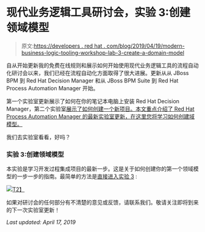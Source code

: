 # 现代业务逻辑工具研讨会，实验 3:创建领域模型

> 原文:[https://developers . red hat . com/blog/2019/04/19/modern-business-logic-tooling-workshop-lab-3-create-a-domain-model](https://developers.redhat.com/blog/2019/04/19/modern-business-logic-tooling-workshop-lab-3-create-a-domain-model)

自从开始更新我的免费在线规则和展示如何开始使用现代业务逻辑工具的流程自动化研讨会以来，我们已经在流程自动化方面取得了很大进展。更新从从 JBoss BPM 到 Red Hat Decision Manager 和从 JBoss BPM Suite 到 Red Hat Process Automation Manager 开始。

第一个实验室更新展示了如何在你的笔记本电脑上安装 Red Hat Decision Manager，第二个实验室[展示了如何创建一个新项目。本文重点介绍了 Red Hat Process Automation Manager 的最新实验室更新，在这里您将学习如何创建域模型。](https://developers.redhat.com/blog/2019/04/01/modern-business-logic-tooling-workshop-lab-2-create-a-new-project/)

我们去实验室看看，好吗？

### 实验 3:创建领域模型

本实验是学习开发过程集成项目的最新一步。这是关于如何创建你的第一个领域模型的一步一步的指南。最简单的方法是[直接进入实验 3](https://bpmworkshop.gitlab.io/rhpam/lab03.html) :

[![](../Images/59a393b84df665c7433a8c653cc4519d.png)T2】](https://bpmworkshop.gitlab.io/rhpam/lab03.html)

如果对研讨会的任何部分有不清楚的意见或反馈，请联系我们。敬请关注即将到来的下一次实验室更新！

*Last updated: April 17, 2019*